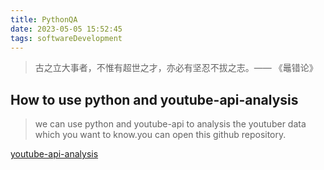 ```yaml
---
title: PythonQA
date: 2023-05-05 15:52:45
tags: softwareDevelopment
---
```



> 古之立大事者，不惟有超世之才，亦必有坚忍不拔之志。—— 《鼂错论》

## How to use python and youtube-api-analysis

>we can use python and youtube-api to analysis the youtuber data which you want to know.you can open this github repository.

[youtube-api-analysis](https://github.com/thu-vu92/youtube-api-analysis)

